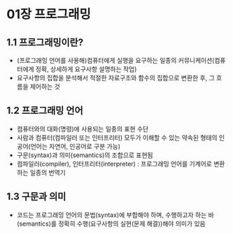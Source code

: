 # 01장 프로그래밍

## 1.1 프로그래밍이란?
- (프로그래밍 언어를 사용해)컴퓨터에게 실행을 요구하는 일종의 커뮤니케이션(컴퓨터에게 정확, 상세하게 요구사항 설명하는 작업)
- 요구사항의 집합을 분석해서 적절한 자료구조와 함수의 집합으로 변환한 후, 그 흐름을 제어하는 것

## 1.2 프로그래밍 언어
- 컴퓨터와의 대화(명령)에 사용되는 일종의 표현 수단
- 사람과 컴퓨터(컴파일러 또는 인터프리터) 모두가 이해할 수 있는 약속된 형태의 인공어(언어는 자연어, 인공어로 구분 가능)
- 구문(syntax)과 의미(semantics)의 조합으로 표현됨
- 컴파일러(compiler), 인터프리터(interpreter) : 프로그래밍 언어를 기계어로 변환하는 일종의 번역기

## 1.3 구문과 의미
- 코드는 프로그래밍 언어의 문법(syntax)에 부합해야 하며, 수행하고자 하는 바(semantics)를 정확히 수행(요구사항의 실현(문제 해결))해야 의미가 있음
